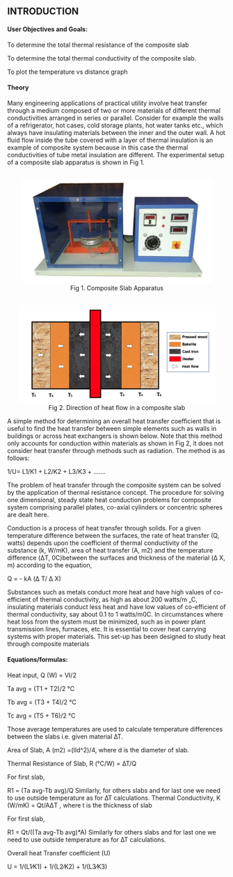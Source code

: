 ## INTRODUCTION<br>

#### User Objectives and Goals:

To determine the total thermal resistance of the composite slab

To determine the total thermal conductivity of the composite slab.

To plot the temperature vs distance graph

#### Theory

Many engineering applications of practical utility involve heat transfer through a medium composed of two or more materials of different thermal conductivities arranged in series or parallel. Consider for example the walls of a refrigerator, hot cases, cold storage plants, hot water tanks etc., which always have insulating materials between the inner and the outer wall. A hot fluid flow inside the tube covered with a layer of thermal insulation is an example of composite system because in this case the thermal conductivities of tube metal insulation are different. The experimental setup of a composite slab apparatus is shown in Fig 1.<center>

<br>![alt text](images/44.png)<br>
Fig 1. Composite Slab Apparatus

<br>![alt text](images/55.png)<br>
Fig 2. Direction of heat flow in a composite slab</center>

A simple method for determining an overall heat transfer coefficient that is useful to find the heat transfer between simple elements such as walls in buildings or across heat exchangers is shown below. Note that this method only accounts for conduction within materials as shown in Fig 2, it does not consider heat transfer through methods such as radiation. The method is as follows:

1/U= L1/K1 + L2/K2 + L3/K3 + …….

The problem of heat transfer through the composite system can be solved by the application of thermal resistance concept. The procedure for solving one dimensional, steady state heat conduction problems for composite system comprising parallel plates, co-axial cylinders or concentric spheres are dealt here.

Conduction is a process of heat transfer through solids. For a given temperature difference between the surfaces, the rate of heat transfer (Q, watts) depends upon the coefficient of thermal conductivity of the substance (k, W/mK), area of heat transfer (A, m2) and the temperature difference (ΔT, 0C)between the surfaces and thickness of the material (Δ X, m) according to the equation,

Q = - kA (Δ T/ Δ X)

Substances such as metals conduct more heat and have high values of co-efficient of thermal conductivity, as high as about 200 watts/m „C, insulating materials conduct less heat and have low values of co-efficient of thermal conductivity, say about 0.1 to 1 watts/m0C. In circumstances where heat loss from the system must be minimized, such as in power plant transmission lines, furnaces, etc. It is essential to cover heat carrying systems with proper materials. This set-up has been designed to study heat through composite materials

#### Equations/formulas:

Heat input, Q (W) = VI/2

Ta avg = (T1 + T2)/2 °C

Tb avg = (T3 + T4)/2 °C

Tc avg = (T5 + T6)/2 °C

Those average temperatures are used to calculate temperature differences between the slabs i.e. given material ∆T.

Area of Slab, A (m2) =(Ⅱd^2)/4, where d is the diameter of slab.

Thermal Resistance of Slab, R (°C/W) = ∆T/Q

For first slab,

R1 = (Ta avg-Tb avg)/Q
Similarly, for others slabs and for last one we need to use outside temperature as for ∆T calculations.
Thermal Conductivity, K (W/mK) = Qt/AΔT , where t is the thickness of slab

For first slab,

R1 = Qt/((Ta avg-Tb avg)\*A)
Similarly for others slabs and for last one we need to use outside temperature as for ∆T calculations.

Overall heat Transfer coefficient (U)

U = 1/(L1⁄K1) + 1/(L2⁄K2) + 1/(L3⁄K3)
